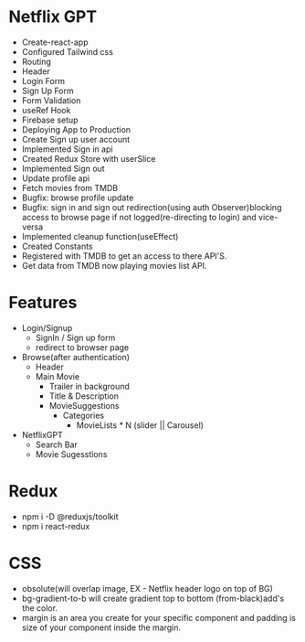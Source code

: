 # Netflix GPT

 - Create-react-app
 - Configured Tailwind css
 - Routing
 - Header
 - Login Form
 - Sign Up Form
 - Form Validation
 - useRef Hook
 - Firebase setup
 - Deploying App to Production
 - Create Sign up user account
 - Implemented Sign in api
 - Created Redux Store with userSlice
 - Implemented Sign out 
 - Update profile api
 - Fetch movies from TMDB
 - Bugfix: browse profile update
 - Bugfix: sign in and sign out redirection(using auth Observer)blocking access to browse page if not logged(re-directing to login) and vice-versa 
 - Implemented cleanup function(useEffect)
 - Created Constants
 - Registered with TMDB to get an access to there API'S.
 - Get data from TMDB now playing movies list API.

 



 # Features
  - Login/Signup
     - SignIn / Sign up form
     - redirect to browser page
  - Browse(after authentication)
    - Header
    - Main Movie
       - Trailer in background
       - Title & Description
       - MovieSuggestions
          - Categories
             - MovieLists * N  (slider || Carousel)
  - NetflixGPT
     - Search Bar
     - Movie Sugesstions









# Redux
 - npm i -D @reduxjs/toolkit
 - npm i react-redux








# CSS
  - obsolute(will overlap image, EX - Netflix header logo on top of BG)
  - bg-gradient-to-b will create gradient top to bottom (from-black)add's the color.
  - margin is an area you create for your specific component and padding is size of your component inside the margin.

     
  